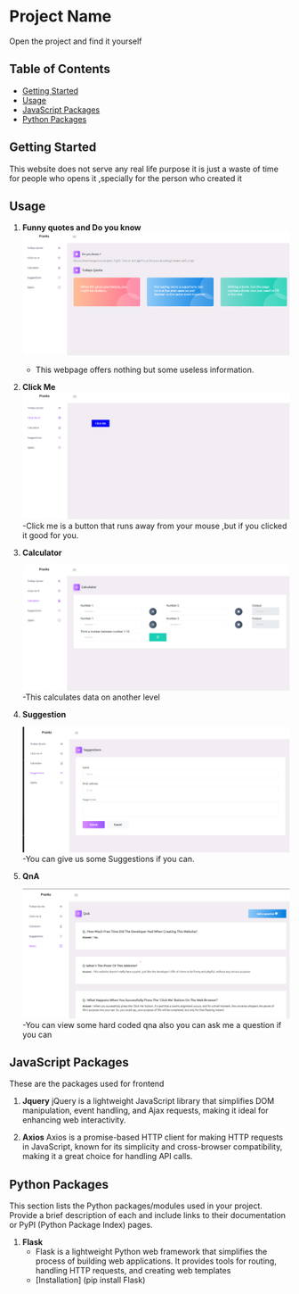 # Project Name

Open the project and find it yourself

## Table of Contents
- [Getting Started](#getting-started)
- [Usage](#usage)
- [JavaScript Packages](#javascript-packages)
- [Python Packages](#python-packages)



## Getting Started

This website does not serve any real life purpose it is just a waste of time for people who opens it ,specially for the person who created it 

## Usage

1. **Funny quotes and Do you know**
    ![funny right???](static/img/page1.png)

    - This webpage offers nothing but some useless information.


2. **Click Me**
    ![image of image editing exmaple 1](static/img/button.png)
    -Click me is a button that runs away from your mouse ,but if you clicked it good for you.

3. **Calculator**

    ![Calculator](static/img/cal.png)
    -This calculates data on another level

3. **Suggestion**

    ![Calculator](static/img/sug.png)
    -You can give us some Suggestions if you can.

3. **QnA**

    ![Calculator](static/img/qna.png)
    -You can view some hard coded qna also you can ask me a question if you can




## JavaScript Packages

These are the packages used for frontend 

1. **Jquery**
    jQuery is a lightweight JavaScript library that simplifies DOM manipulation, event handling, and Ajax requests, making it ideal for enhancing web interactivity.


2. **Axios**
    Axios is a promise-based HTTP client for making HTTP requests in JavaScript, known for its simplicity and cross-browser compatibility, making it a great choice for handling API calls.

## Python Packages

This section lists the Python packages/modules used in your project. Provide a brief description of each and include links to their documentation or PyPI (Python Package Index) pages.

1. **Flask**
   -  Flask is a lightweight Python web framework that simplifies the process of building web applications. It provides tools for routing, handling HTTP requests, and creating web templates
   - [Installation] (pip install Flask)
